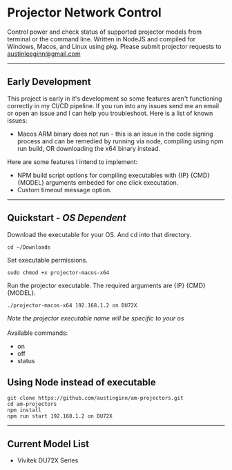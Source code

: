 # Projector Network Control
Control power and check status of supported projector models from terminal or the command line.  Written in NodeJS and compiled for Windows, Macos, and Linux using pkg. Please submit projector requests to [austinleeginn@gmail.com](mailto:austinleeginn@gmail.com)
___
## Early Development
This project is early in it's development so some features aren't functioning correctly in my CI/CD pipeline. If you run into any issues send me an email or open an issue and I can help you troubleshoot. Here is a list of known issues:
- Macos ARM binary does not run - this is an issue in the code signing process and can be remedied by running via node, compiling using npm run build, OR downloading the x64 binary instead.

Here are some features I intend to implement:
- NPM build script options for compiling executables with {IP} {CMD} {MODEL} arguments embeded for one click executation.
- Custom timeout message option.
___
## Quickstart - *OS Dependent*
Download the executable for your OS. And cd into that directory.
```console
cd ~/Downloads
```
Set executable permissions.
```console
sudo chmod +x projector-macos-x64 
```
Run the projector executable. The required arguments are {IP} {CMD} {MODEL}.
```console
./projector-macos-x64 192.168.1.2 on DU72X
```
*Note the projector executable name will be specific to your os*
<br>
<br>
Available commands:
- on
- off
- status
## Using Node instead of executable
```console
git clone https://github.com/austinginn/am-projectors.git
cd am-projectors
npm install
npm run start 192.168.1.2 on DU72X
```
___
## Current Model List
- Vivitek DU72X Series